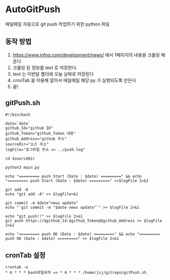 # AutoGitPush
매일매일 자동으로 git push 작업하기 위한 python 파일

## 동작 방법
1. https://www.infoq.com/development/news/ 에서 1페이지의 내용을 크롤링 해온다
2. 크롤링 된 정보를 text 로 저장한다.
3. text 는 이번달 폴더에 오늘 날짜로 저장된다
4. cronTab 을 이용해 알아서 매일매일 해당 py 가 실행되도록 만든다
5. 끝!

## gitPush.sh

```
#!/bin/bash

date=`date`
github_Id="github ID"
github_Token="github_Token 내용"
github_Address="github 주소"
sourceDir="소스 주소"
logFile="로그파일 주소 => ../push.log"

cd $sourceDir

python3 main.py

echo "========= push Start (Date : $date) =========" && echo "========= push Start (Date : $date) =========" >>$logFile 2>&1

git add -A
echo "git add -A" >> $logFile>&1

git commit -m $date"news update"
echo "`git commit -m "$date news update"`" >> $logFile 2>&1

echo "git push!!" >> $logFile 2>&1
git push https://$github_Id:$github_Token@$github_Address >> $logFile 2>&1

echo "========= push OK (Date : $date) =========" && echo "========= push OK (Date : $date) =========" >> $logFile 2>&1
```

## cronTab 설정 
```
crontab -e
* 6 * * * bash파일위치 => * 6 * * * /home/jsj/gitrepo/gitPush.sh
```